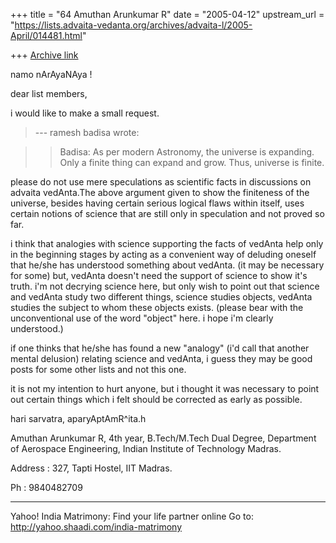 +++
title = "64 Amuthan Arunkumar R"
date = "2005-04-12"
upstream_url = "https://lists.advaita-vedanta.org/archives/advaita-l/2005-April/014481.html"

+++
[Archive link](https://lists.advaita-vedanta.org/archives/advaita-l/2005-April/014481.html)

namo nArAyaNAya !

dear list members,

i would like to make a small request. 

> --- ramesh badisa <badisa66 at yahoo.com> wrote:

> > Badisa: As per modern Astronomy, the universe is
> expanding.
> > Only a finite thing can expand and grow. Thus,
> universe is
> > finite.

please do not use mere speculations as scientific
facts  in discussions on advaita vedAnta.The above
argument given to show the finiteness of the universe,
besides having certain serious logical flaws within
itself, uses certain notions of science that are still
only in speculation and not proved so far. 

i think that analogies with science supporting the
facts of vedAnta help only in the beginning stages by
acting as a convenient way of deluding oneself that
he/she has understood something about vedAnta. (it may
be necessary for some) but, vedAnta doesn't need the
support of science to show it's truth. i'm not
decrying science here, but only wish to point out that
 science and vedAnta study two different things,
science studies objects, vedAnta studies the subject
to whom these objects exists. (please bear with the
unconventional use of the word "object" here. i hope
i'm clearly understood.)  

if one thinks that he/she has found a new "analogy"
(i'd call that another mental delusion) relating
science and vedAnta, i guess they may be good posts
for some other lists and not this one. 

it is not my intention to hurt anyone, but i thought
it was necessary to point out certain things which i
felt should be corrected as early as possible. 

hari sarvatra, 
aparyAptAmR^ita.h

Amuthan Arunkumar R,
4th year, B.Tech/M.Tech Dual Degree,
Department of Aerospace Engineering,
Indian Institute of Technology Madras.

Address : 327, Tapti Hostel, IIT Madras.

Ph : 9840482709

________________________________________________________________________
Yahoo! India Matrimony: Find your life partner online
Go to: http://yahoo.shaadi.com/india-matrimony

